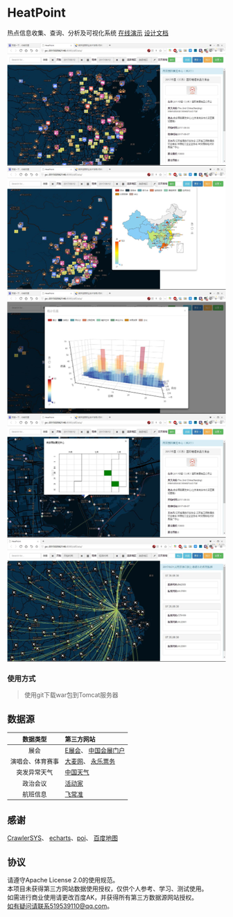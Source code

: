 # HeatPoint

热点信息收集、查询、分析及可视化系统 [在线演示](http://cloudforwork.cn/heatpoint) [设计文档](https://github.com/zrtzrt/HeatPoint/raw/master/docs/%E7%AE%97%E6%B3%95%E6%8F%8F%E8%BF%B0%E5%92%8C%E8%BD%AF%E4%BB%B6%E8%AE%BE%E8%AE%A1%E8%AF%B4%E6%98%8E%E4%B9%A6.docx)

![主视图](https://github.com/zrtzrt/HeatPoint/raw/master/docs/img/%E4%B8%BB%E8%A7%86%E5%9B%BE.JPG)
![统计1](https://github.com/zrtzrt/HeatPoint/raw/master/docs/img/%E7%BB%9F%E8%AE%A1%E8%A7%86%E5%9B%BE1.JPG)
![统计2](https://github.com/zrtzrt/HeatPoint/raw/master/docs/img/%E7%BB%9F%E8%AE%A1%E8%A7%86%E5%9B%BE2.JPG)
![统计3](https://github.com/zrtzrt/HeatPoint/raw/master/docs/img/%E7%BB%9F%E8%AE%A1%E8%A7%86%E5%9B%BE3.JPG)
![航班](https://github.com/zrtzrt/HeatPoint/raw/master/docs/img/%E8%88%AA%E7%8F%AD%E8%A7%86%E5%9B%BE.JPG)

### 使用方式

> 使用git下载war包到Tomcat服务器

## 数据源

|   数据类型   | 第三方网站                                    |
| :------: | :--------------------------------------- |
|    展会    | [E展会](http://www.eshow365.com/)、 [中国会展门户](http://www.cnena.com/) |
| 演唱会、体育赛事 | [大麦网](https://www.damai.cn/)、 [永乐票务](http://www.228.com.cn/) |
|  突发异常天气  | [中国天气](http://www.weather.com.cn/)       |
|   政治会议   | [活动家](https://www.huodongjia.com/)       |
|   航班信息   | [飞常准](http://www.variflight.com/)        |

## 感谢

  [CrawlerSYS](https://github.com/zrtzrt/CrawlerSYS)、 [echarts](https://github.com/ecomfe/echarts)、[poi](https://github.com/apache/poi)、  [百度地图](http://map.baidu.com/)

## 协议

请遵守Apache License 2.0的使用规范。  
本项目未获得第三方网站数据使用授权，仅供个人参考、学习、测试使用。  
如需进行商业使用请更改百度AK，并获得所有第三方数据源网站授权。  
如有疑问请联系519539110@qq.com。

